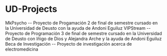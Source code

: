 # UD-Projects
MkPsycho -- Proyecto de Progamación 2 de final de semestre cursado en la Universidad de Deusto con la ayuda de Andoni Eguiluz
VIPStream -- Proyecto de Programación 3 de final de semestre cursado en la Universidad de Deusto con Iñigo de Dios y Alejandra Arche y la ayuda de Andoni Eguiluz
Beca de Investigación -- Proyecto de investigación acerca de electromedicina

